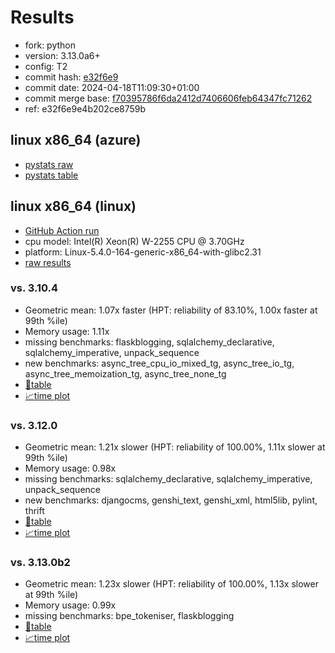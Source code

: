 # Results

- fork: python
- version: 3.13.0a6+
- config: T2
- commit hash: [e32f6e9](https://github.com/python/cpython/commit/e32f6e9)
- commit date: 2024-04-18T11:09:30+01:00
- commit merge base: [f70395786f6da2412d7406606feb64347fc71262](https://github.com/python/cpython/commit/f70395786f6da2412d7406606feb64347fc71262)
- ref: e32f6e9e4b202ce8759b

## linux x86_64 (azure)

- [pystats raw](bm-20240418-azure-x86_64-python-e32f6e9e4b202ce8759b-3.13.0a6%2B-e32f6e9-pystats.json)
- [pystats table](bm-20240418-azure-x86_64-python-e32f6e9e4b202ce8759b-3.13.0a6%2B-e32f6e9-pystats.md)

## linux x86_64 (linux)

- [GitHub Action run](https://github.com/faster-cpython/benchmarking/actions/runs/8736177709)
- cpu model: Intel(R) Xeon(R) W-2255 CPU @ 3.70GHz
- platform: Linux-5.4.0-164-generic-x86_64-with-glibc2.31
- [raw results](bm-20240418-linux-x86_64-python-e32f6e9e4b202ce8759b-3.13.0a6%2B-e32f6e9.json)

### vs. 3.10.4

- Geometric mean: 1.07x faster (HPT: reliability of 83.10%, 1.00x faster at 99th %ile)
- Memory usage: 1.11x
- missing benchmarks: flaskblogging, sqlalchemy_declarative, sqlalchemy_imperative, unpack_sequence
- new benchmarks: async_tree_cpu_io_mixed_tg, async_tree_io_tg, async_tree_memoization_tg, async_tree_none_tg
- [📄table](bm-20240418-linux-x86_64-python-e32f6e9e4b202ce8759b-3.13.0a6%2B-e32f6e9-vs-3.10.4.md)
- [📈time plot](bm-20240418-linux-x86_64-python-e32f6e9e4b202ce8759b-3.13.0a6%2B-e32f6e9-vs-3.10.4.svg)

### vs. 3.12.0

- Geometric mean: 1.21x slower (HPT: reliability of 100.00%, 1.11x slower at 99th %ile)
- Memory usage: 0.98x
- missing benchmarks: sqlalchemy_declarative, sqlalchemy_imperative, unpack_sequence
- new benchmarks: djangocms, genshi_text, genshi_xml, html5lib, pylint, thrift
- [📄table](bm-20240418-linux-x86_64-python-e32f6e9e4b202ce8759b-3.13.0a6%2B-e32f6e9-vs-3.12.0.md)
- [📈time plot](bm-20240418-linux-x86_64-python-e32f6e9e4b202ce8759b-3.13.0a6%2B-e32f6e9-vs-3.12.0.svg)

### vs. 3.13.0b2

- Geometric mean: 1.23x slower (HPT: reliability of 100.00%, 1.13x slower at 99th %ile)
- Memory usage: 0.99x
- missing benchmarks: bpe_tokeniser, flaskblogging
- [📄table](bm-20240418-linux-x86_64-python-e32f6e9e4b202ce8759b-3.13.0a6%2B-e32f6e9-vs-3.13.0b2.md)
- [📈time plot](bm-20240418-linux-x86_64-python-e32f6e9e4b202ce8759b-3.13.0a6%2B-e32f6e9-vs-3.13.0b2.svg)

